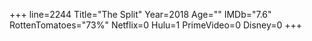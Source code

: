 +++
line=2244
Title="The Split"
Year=2018
Age=""
IMDb="7.6"
RottenTomatoes="73%"
Netflix=0
Hulu=1
PrimeVideo=0
Disney=0
+++

